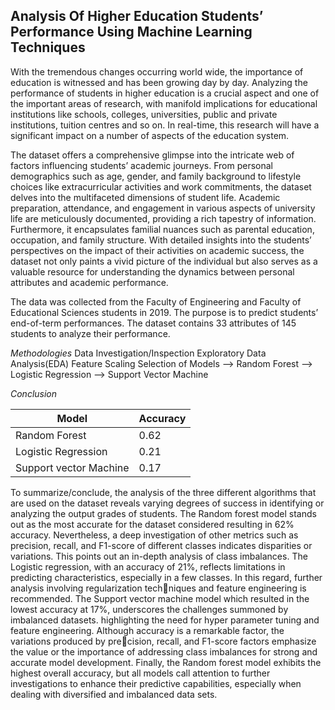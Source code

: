 ## Analysis Of Higher Education Students’ Performance Using Machine Learning Techniques

With the tremendous changes occurring world wide, the importance of education is witnessed and has been growing day by day.
Analyzing the performance of students in higher education is a crucial aspect and one of the important areas of research, with manifold implications for educational institutions like schools, colleges, universities, public and private institutions, tuition centres and so on. In real-time, this research will have a significant impact on a number of aspects of the education system.

The dataset offers a comprehensive glimpse into the intricate web of factors influencing students’ academic journeys. From personal demographics such as age,
gender, and family background to lifestyle choices like extracurricular activities and work commitments, the dataset delves into the multifaceted dimensions of student life. Academic preparation, attendance, and engagement in various aspects of university life are meticulously documented, providing a rich tapestry of information. Furthermore, it encapsulates familial nuances such as parental education, occupation, and family structure. With detailed insights into the students’ perspectives on the impact of their activities on academic success, the dataset not only paints a vivid picture of the individual but also serves as a valuable resource for understanding the dynamics between personal attributes and academic performance.

The data was collected from the Faculty of Engineering and Faculty of Educational Sciences students in 2019. The purpose is to predict students’ end-of-term performances. The dataset contains 33 attributes of 145 students to analyze their performance.


*Methodologies*
Data Investigation/Inspection
Exploratory Data Analysis(EDA)
Feature Scaling
Selection of Models
 --> Random Forest
 --> Logistic Regression
 --> Support Vector Machine

 *Conclusion*

|Model|Accuracy|
|-----|--------|
| Random Forest | 0.62 |
| Logistic Regression | 0.21 |
| Support vector Machine | 0.17 |

To summarize/conclude, the analysis of the three different algorithms that are used on the dataset reveals varying degrees of success in identifying or analyzing the output grades of students. The Random forest model stands out as the most accurate for the dataset considered resulting in 62% accuracy. Nevertheless, a deep investigation of other metrics such as precision, recall, and F1-score of different classes indicates disparities or variations. This points out an in-depth analysis of class imbalances. The Logistic regression, with an accuracy of 21%, reflects limitations in predicting characteristics, especially in a few classes. In this regard, further analysis involving regularization techniques and feature engineering is recommended. The Support vector machine model which resulted in the lowest accuracy at 17%, underscores the challenges summoned by imbalanced datasets. highlighting the need for hyper parameter tuning and feature engineering. Although accuracy is a remarkable factor, the variations produced by precision, recall, and F1-score factors emphasize the value or the importance of addressing class imbalances for strong and accurate model development. Finally, the Random forest model exhibits the highest overall accuracy, but all models call attention to further investigations to enhance their predictive capabilities, especially when dealing with diversified and imbalanced data sets.
